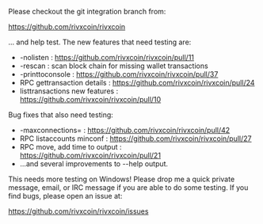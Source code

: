 Please checkout the git integration branch from:

https://github.com/rivxcoin/rivxcoin

... and help test.  The new features that need testing are:

* -nolisten : https://github.com/rivxcoin/rivxcoin/pull/11
* -rescan : scan block chain for missing wallet transactions
* -printtoconsole : https://github.com/rivxcoin/rivxcoin/pull/37
* RPC gettransaction details : https://github.com/rivxcoin/rivxcoin/pull/24
* listtransactions new features : https://github.com/rivxcoin/rivxcoin/pull/10

Bug fixes that also need testing:

* -maxconnections= : https://github.com/rivxcoin/rivxcoin/pull/42
* RPC listaccounts minconf : https://github.com/rivxcoin/rivxcoin/pull/27
* RPC move, add time to output : https://github.com/rivxcoin/rivxcoin/pull/21
* ...and several improvements to --help output.

This needs more testing on Windows!  Please drop me a quick private message, email, or IRC message if you are able to do some testing.  If you find bugs, please open an issue at:

https://github.com/rivxcoin/rivxcoin/issues
